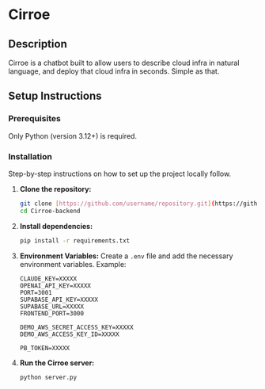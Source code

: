 # Cirroe

## Description
Cirroe is a chatbot built to allow users to describe cloud infra in natural language, and deploy that cloud infra in seconds. Simple as that.

## Setup Instructions

### Prerequisites
Only Python (version 3.12+) is required.

### Installation
Step-by-step instructions on how to set up the project locally follow.

1. **Clone the repository:**
    ```bash
    git clone [https://github.com/username/repository.git](https://github.com/AbhigyaWangoo/Cirroe-backend.git)
    cd Cirroe-backend
    ```

2. **Install dependencies:**
    ```bash
    pip install -r requirements.txt
    ```

3. **Environment Variables:**
    Create a `.env` file and add the necessary environment variables. Example:
    ```env
    CLAUDE_KEY=XXXXX
    OPENAI_API_KEY=XXXXX
    PORT=3001
    SUPABASE_API_KEY=XXXXX
    SUPABASE_URL=XXXXX
    FRONTEND_PORT=3000

    DEMO_AWS_SECRET_ACCESS_KEY=XXXXX
    DEMO_AWS_ACCESS_KEY_ID=XXXXX

    PB_TOKEN=XXXXX
    ```

5. **Run the Cirroe server:**
    ```bash
    python server.py
    ```
